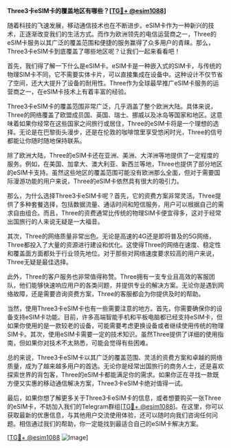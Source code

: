 **Three3卡eSIM卡的覆盖地区有哪些？[[TG💪+ @esim1088](https://t.me/s/esim1088)]**

随着科技的飞速发展，移动通信技术也在不断进步。eSIM卡作为一种新兴的技术，正逐渐改变我们的生活方式。而作为欧洲领先的电信运营商之一，Three的eSIM卡服务以其广泛的覆盖范围和便捷的服务赢得了众多用户的青睐。那么，Three3卡eSIM卡到底覆盖了哪些地区呢？让我们一起来看看吧！

首先，我们得了解一下什么是eSIM卡。eSIM卡是一种嵌入式的SIM卡，与传统的物理SIM卡不同，它不需要实体卡片，可以直接集成在设备中。这种设计不仅节省了空间，还大大提升了设备的耐用性。Three作为全球最早推广eSIM卡服务的运营商之一，在eSIM卡技术上有着丰富的经验。

Three3卡eSIM卡的覆盖范围非常广泛，几乎涵盖了整个欧洲大陆。具体来说，Three的网络覆盖了欧盟成员国、英国、瑞士、挪威以及冰岛等国家和地区。这意味着如果你经常在这些国家之间旅行或居住，Three的eSIM卡将是一个理想的选择。无论是在巴黎街头漫步，还是在伦敦的咖啡馆里享受悠闲时光，Three的信号都能让你随时随地保持联系。

除了欧洲大陆，Three的eSIM卡还在亚洲、美洲、大洋洲等地提供了一定程度的服务。例如，在美国、加拿大、澳大利亚、新西兰等地，Three也提供了部分地区的eSIM卡支持。虽然这些地区的覆盖范围可能没有欧洲那么全面，但对于需要国际漫游功能的用户来说，Three的eSIM卡依然具有很大的吸引力。

那么，为什么选择Three3卡eSIM卡呢？首先，它的资费方案非常灵活。Three提供了多种套餐选择，包括数据流量、通话时间和短信服务，用户可以根据自己的需求自由组合。而且，Three的资费通常比传统的物理SIM卡便宜得多，这对于经常出国旅行的人来说无疑是一大福音。

其次，Three的网络质量非常出色。无论是高速的4G还是即将普及的5G网络，Three都投入了大量的资源进行建设和优化。这使得Three的网络在速度、稳定性和覆盖面方面都处于行业领先地位。对于那些对网络速度要求较高的用户来说，Three无疑是最佳选择。

此外，Three的客户服务也非常值得称赞。Three拥有一支专业且高效的客服团队，他们能够快速响应用户的各类问题，并提供专业的解决方案。无论你是遇到网络故障，还是需要咨询资费方案，Three的客服都会为你提供及时的帮助。

当然，使用Three3卡eSIM卡也有一些需要注意的地方。首先，你需要确保你的设备支持eSIM卡功能。目前，许多高端智能手机和平板电脑都已经支持eSIM卡，但如果你使用的是一款较老的设备，可能需要考虑更换设备或者继续使用传统的物理SIM卡。其次，使用eSIM卡需要一定的技术知识。虽然Three提供了详细的使用指南，但如果你对技术不太熟悉，可能会觉得有些困难。

总的来说，Three3卡eSIM卡以其广泛的覆盖范围、灵活的资费方案和卓越的网络质量，成为了越来越多用户的首选。无论你是经常出国旅行的商务人士，还是喜欢探索世界的背包客，Three的eSIM卡都能满足你的需求。如果你正在寻找一款既方便又实惠的移动通信解决方案，Three3卡eSIM卡绝对值得一试。

最后，如果你想了解更多关于Three3卡eSIM卡的信息，或者想要购买一张Three的eSIM卡，不妨加入我们的Telegram群组[[TG💪+ @esim1088](https://t.me/s/esim1088)]。在这里，你可以获取最新的优惠信息，与其他用户交流使用体验，还可以随时向我们咨询任何问题。相信通过我们的帮助，你一定能找到最适合自己的eSIM卡解决方案。

[[TG💪+ @esim1088](https://t.me/s/esim1088) ![Image](https://i.postimg.cc/4NQfJmqS/Snipaste-2025-05-13-00-14-12.png)]